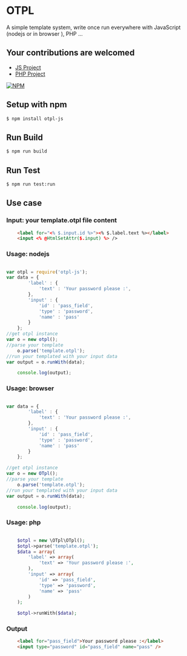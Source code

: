 # OTPL

A simple template system, write once run everywhere with JavaScript (nodejs or in browser ), PHP ...

## Your contributions are welcomed 

 - [JS Project](https://github.com/silassare/otpl-js/)
 - [PHP Project](https://github.com/silassare/otpl-php/)

[![NPM](https://nodei.co/npm/otpl-js.png?downloads=true)](https://www.npmjs.com/package/otpl-js)

## Setup with npm

```sh
$ npm install otpl-js
```

## Run Build

```sh
$ npm run build
```

## Run Test

```sh
$ npm run test:run
```

## Use case

### Input: your template.otpl file content

```html
	<label for="<% $.input.id %>"><% $.label.text %></label>
	<input <% @HtmlSetAttr($.input) %> />
```

### Usage: nodejs

```javascript

var otpl = require('otpl-js');
var data = {
		'label' : {
			'text' : 'Your password please :',
		},
		'input' : {
			'id' : 'pass_field',
			'type' : 'password',
			'name' : 'pass'
		}
	};
//get otpl instance
var o = new otpl();
//parse your template
	o.parse('template.otpl');
//run your templated with your input data 
var output = o.runWith(data);

	console.log(output);
```

### Usage: browser

```javascript

var data = {
		'label' : {
			'text' : 'Your password please :',
		},
		'input' : {
			'id' : 'pass_field',
			'type' : 'password',
			'name' : 'pass'
		}
	};

//get otpl instance
var o = new OTpl();
//parse your template
	o.parse('template.otpl');
//run your templated with your input data 
var output = o.runWith(data);

	console.log(output);

```

### Usage: php

```php

	$otpl = new \OTpl\OTpl();
	$otpl->parse('template.otpl');
	$data = array(
		'label' => array(
			'text' => 'Your password please :',
		),
		'input' => array(
			'id' => 'pass_field',
			'type' => 'password',
			'name' => 'pass'
		)
	);

	$otpl->runWith($data);

```

### Output

```html
	<label for="pass_field">Your password please :</label>
	<input type="password" id="pass_field" name="pass" />
```

